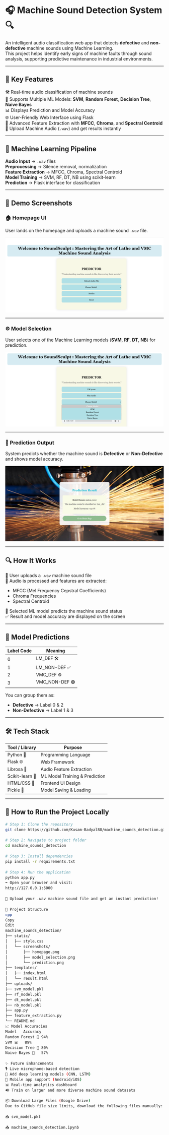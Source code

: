 # 🎧 Machine Sound Detection System 🔍

An intelligent audio classification web app that detects **defective** and **non-defective** machine sounds using Machine Learning.  
This project helps identify early signs of machine faults through sound analysis, supporting predictive maintenance in industrial environments.

---

## 🌟 Key Features

🛠️ Real-time audio classification of machine sounds  
🤖 Supports Multiple ML Models: **SVM**, **Random Forest**, **Decision Tree**, **Naive Bayes**  
📊 Displays Prediction and Model Accuracy  
🌐 User-Friendly Web Interface using Flask  
🎵 Advanced Feature Extraction with **MFCC**, **Chroma**, and **Spectral Centroid**  
📁 Upload Machine Audio (`.wav`) and get results instantly  

---

## 🧠 Machine Learning Pipeline

**Audio Input** → `.wav` files  
**Preprocessing** → Silence removal, normalization  
**Feature Extraction** → MFCC, Chroma, Spectral Centroid  
**Model Training** → SVM, RF, DT, NB using scikit-learn  
**Prediction** → Flask interface for classification  

---

## 📸 Demo Screenshots

### 🏠 Homepage UI
User lands on the homepage and uploads a machine sound `.wav` file.

![Homepage](https://github.com/Kusam-Badyal88/machine_sounds_detection/blob/master/static/screenshots/homepage.png?raw=true)

---

### ⚙️ Model Selection
User selects one of the Machine Learning models (**SVM**, **RF**, **DT**, **NB**) for prediction.

![Model Selection](https://github.com/Kusam-Badyal88/machine_sounds_detection/blob/master/static/screenshots/model_selection.png?raw=true)

---

### 🎯 Prediction Output
System predicts whether the machine sound is **Defective** or **Non-Defective** and shows model accuracy.

![Prediction](https://github.com/Kusam-Badyal88/machine_sounds_detection/blob/master/static/screenshots/prediction.png?raw=true)

---

## 🔍 How It Works

🎵 User uploads a `.wav` machine sound file  
🧪 Audio is processed and features are extracted:
- MFCC (Mel Frequency Cepstral Coefficients)  
- Chroma Frequencies  
- Spectral Centroid  

🤖 Selected ML model predicts the machine sound status  
✅ Result and model accuracy are displayed on the screen  

---

## 🧠 Model Predictions

| Label Code | Meaning           |
|------------|-------------------|
| 0          | LM_DEF 🛠️         |
| 1          | LM_NON-DEF ✅     |
| 2          | VMC_DEF ⚙️        |
| 3          | VMC_NON-DEF 🟢     |

You can group them as:

- **Defective** → Label 0 & 2  
- **Non-Defective** → Label 1 & 3

---

## 🛠️ Tech Stack

| Tool / Library     | Purpose                                  |
|--------------------|------------------------------------------|
| Python 🐍          | Programming Language                      |
| Flask 🌐           | Web Framework                             |
| Librosa 🎵         | Audio Feature Extraction                  |
| Scikit-learn 🤖     | ML Model Training & Prediction            |
| HTML/CSS 🎨        | Frontend UI Design                        |
| Pickle 🧃          | Model Saving & Loading                    |

---

## 🚀 How to Run the Project Locally

```bash
# Step 1: Clone the repository
git clone https://github.com/Kusam-Badyal88/machine_sounds_detection.git

# Step 2: Navigate to project folder
cd machine_sounds_detection

# Step 3: Install dependencies
pip install -r requirements.txt

# Step 4: Run the application
python app.py
➡️ Open your browser and visit:
http://127.0.0.1:5000

🎤 Upload your .wav machine sound file and get an instant prediction!

📂 Project Structure
cpp
Copy
Edit
machine_sounds_detection/
├── static/
│   ├── style.css
│   └── screenshots/
│       ├── homepage.png
│       ├── model_selection.png
│       └── prediction.png
├── templates/
│   ├── index.html
│   └── result.html
├── uploads/
├── svm_model.pkl
├── rf_model.pkl
├── dt_model.pkl
├── nb_model.pkl
├── app.py
├── feature_extraction.py
└── README.md
📈 Model Accuracies
Model	Accuracy
Random Forest 🌲	94%
SVM 📊	89%
Decision Tree 🌴	80%
Naive Bayes 🧠	57%

✨ Future Enhancements
🎙️ Live microphone-based detection
🤖 Add deep learning models (CNN, LSTM)
📱 Mobile app support (Android/iOS)
📊 Real-time analytics dashboard
🔊 Train on larger and more diverse machine sound datasets

📦 Download Large Files (Google Drive)
Due to GitHub file size limits, download the following files manually:

📥 svm_model.pkl

📥 machine_sounds_detection.ipynb





